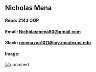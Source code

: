 ## Nicholas Mena
#### Repo: 2143 OOP

#### Email: Nicholasmena50@gmail.com
#### Slack: nmenazea1011@my.msutexas.edu
#### Image:
![unnamed](<img width="150" height="150" alt="Image" src="https://github.com/user-attachments/assets/80266ee4-2e8a-4207-95f6-bc93db7c3578" />)
